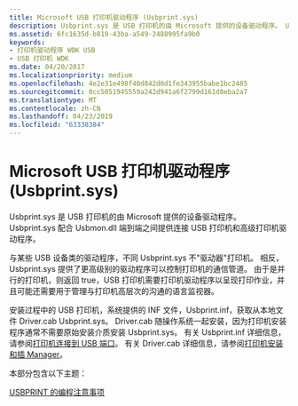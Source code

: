 ```yaml
---
title: Microsoft USB 打印机驱动程序 (Usbprint.sys)
description: Usbprint.sys 是 USB 打印机的由 Microsoft 提供的设备驱动程序。 Usbprint.sys 配合 Usbmon.dll 端到端之间提供连接 USB 打印机和高级打印机驱动程序。
ms.assetid: 6fc1635d-b819-43ba-a549-2488995fa9b0
keywords:
- 打印机驱动程序 WDK USB
- USB 打印机 WDK
ms.date: 04/20/2017
ms.localizationpriority: medium
ms.openlocfilehash: 4e2e31e498f40d842d0d1fe343955babe1bc2485
ms.sourcegitcommit: 0cc5051945559a242d941a6f2799d161d8eba2a7
ms.translationtype: MT
ms.contentlocale: zh-CN
ms.lasthandoff: 04/23/2019
ms.locfileid: "63338384"
---
```

# <a name="microsoft-usb-printer-driver-usbprintsys"></a>Microsoft USB 打印机驱动程序 (Usbprint.sys)


Usbprint.sys 是 USB 打印机的由 Microsoft 提供的设备驱动程序。 Usbprint.sys 配合 Usbmon.dll 端到端之间提供连接 USB 打印机和高级打印机驱动程序。




与某些 USB 设备类的驱动程序，不同 Usbprint.sys 不"驱动器"打印机。 相反，Usbprint.sys 提供了更高级别的驱动程序可以控制打印机的通信管道。 由于是并行的打印机，则返回 true，USB 打印机需要打印机驱动程序以呈现打印作业，并且可能还需要用于管理与打印机高层次的沟通的语言监视器。

安装过程中的 USB 打印机，系统提供的 INF 文件，Usbprint.inf，获取从本地文件 Driver.cab Usbprint.sys。 Driver.cab 随操作系统一起安装，因为打印机安装程序通常不需要原始安装介质安装 Usbprint.sys。 有关 Usbprint.inf 详细信息，请参阅[打印机连接到 USB 端口](printer-connected-to-a-usb-port.md)。 有关 Driver.cab 详细信息，请参阅[打印机安装和插 Manager](printer-installation-and-the-plug-and-play-manager.md)。

本部分包含以下主题：

[USBPRINT 的编程注意事项](programming-considerations-for-usbprint.md)

 

 




